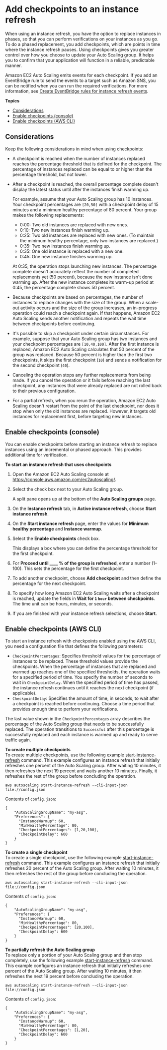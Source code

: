 # Add checkpoints to an instance refresh<a name="asg-adding-checkpoints-instance-refresh"></a>

When using an instance refresh, you have the option to replace instances in phases, so that you can perform verifications on your instances as you go\. To do a phased replacement, you add checkpoints, which are points in time where the instance refresh pauses\. Using checkpoints gives you greater control over how you choose to update your Auto Scaling group\. It helps you to confirm that your application will function in a reliable, predictable manner\.

Amazon EC2 Auto Scaling emits events for each checkpoint\. If you add an EventBridge rule to send the events to a target such as Amazon SNS, you can be notified when you can run the required verifications\. For more information, see [Create EventBridge rules for instance refresh events](monitor-events-eventbridge-sns.md)\.

**Topics**
+ [Considerations](#instance-refresh-checkpoints-considerations)
+ [Enable checkpoints \(console\)](#enable-checkpoints-console)
+ [Enable checkpoints \(AWS CLI\)](#enable-checkpoints-cli)

## Considerations<a name="instance-refresh-checkpoints-considerations"></a>

Keep the following considerations in mind when using checkpoints:
+ A checkpoint is reached when the number of instances replaced reaches the percentage threshold that is defined for the checkpoint\. The percentage of instances replaced can be equal to or higher than the percentage threshold, but not lower\. 
+ After a checkpoint is reached, the overall percentage complete doesn't display the latest status until after the instances finish warming up\. 

  For example, assume that your Auto Scaling group has 10 instances\. Your checkpoint percentages are `[20,50]` with a checkpoint delay of 15 minutes and a minimum healthy percentage of 80 percent\. Your group makes the following replacements:
  + 0:00: Two old instances are replaced with new ones\. 
  + 0:10: Two new instances finish warming up\. 
  + 0:25: Two old instances are replaced with new ones\. \(To maintain the minimum healthy percentage, only two instances are replaced\.\)
  + 0:35: Two new instances finish warming up\. 
  + 0:35: One old instance is replaced with a new one\.
  + 0:45: One new instance finishes warming up\.

  At 0:35, the operation stops launching new instances\. The percentage complete doesn't accurately reflect the number of completed replacements yet \(50 percent\), because the new instance isn't done warming up\. After the new instance completes its warm\-up period at 0:45, the percentage complete shows 50 percent\.
+ Because checkpoints are based on percentages, the number of instances to replace changes with the size of the group\. When a scale\-out activity occurs and the size of the group increases, an in\-progress operation could reach a checkpoint again\. If that happens, Amazon EC2 Auto Scaling sends another notification and repeats the wait time between checkpoints before continuing\.
+ It's possible to skip a checkpoint under certain circumstances\. For example, suppose that your Auto Scaling group has two instances and your checkpoint percentages are `[10,40,100]`\. After the first instance is replaced, Amazon EC2 Auto Scaling calculates that 50 percent of the group was replaced\. Because 50 percent is higher than the first two checkpoints, it skips the first checkpoint \(`10`\) and sends a notification for the second checkpoint \(`40`\)\.
+ Canceling the operation stops any further replacements from being made\. If you cancel the operation or it fails before reaching the last checkpoint, any instances that were already replaced are not rolled back to their previous configuration\.
+ For a partial refresh, when you rerun the operation, Amazon EC2 Auto Scaling doesn't restart from the point of the last checkpoint, nor does it stop when only the old instances are replaced\. However, it targets old instances for replacement first, before targeting new instances\. 

## Enable checkpoints \(console\)<a name="enable-checkpoints-console"></a>

You can enable checkpoints before starting an instance refresh to replace instances using an incremental or phased approach\. This provides additional time for verification\.

**To start an instance refresh that uses checkpoints**

1. Open the Amazon EC2 Auto Scaling console at [https://console\.aws\.amazon\.com/ec2autoscaling/](https://console.aws.amazon.com/ec2autoscaling/)\.

1. Select the check box next to your Auto Scaling group\.

   A split pane opens up at the bottom of the **Auto Scaling groups** page\. 

1. On the **Instance refresh** tab, in **Active instance refresh**, choose **Start instance refresh**\.

1. On the **Start instance refresh** page, enter the values for **Minimum healthy percentage** and **Instance warmup**\. 

1. Select the **Enable checkpoints** check box\.

   This displays a box where you can define the percentage threshold for the first checkpoint\. 

1. For **Proceed until \_\_\_\_ % of the group is refreshed**, enter a number \(1–100\)\. This sets the percentage for the first checkpoint\. 

1. To add another checkpoint, choose **Add checkpoint** and then define the percentage for the next checkpoint\.

1. To specify how long Amazon EC2 Auto Scaling waits after a checkpoint is reached, update the fields in **Wait for `1` `hour` between checkpoints**\. The time unit can be hours, minutes, or seconds\.

1. If you are finished with your instance refresh selections, choose **Start**\. 

## Enable checkpoints \(AWS CLI\)<a name="enable-checkpoints-cli"></a>

To start an instance refresh with checkpoints enabled using the AWS CLI, you need a configuration file that defines the following parameters:
+ `CheckpointPercentages`: Specifies threshold values for the percentage of instances to be replaced\. These threshold values provide the checkpoints\. When the percentage of instances that are replaced and warmed up reaches one of the specified thresholds, the operation waits for a specified period of time\. You specify the number of seconds to wait in `CheckpointDelay`\. When the specified period of time has passed, the instance refresh continues until it reaches the next checkpoint \(if applicable\)\.
+ `CheckpointDelay`: Specifies the amount of time, in seconds, to wait after a checkpoint is reached before continuing\. Choose a time period that provides enough time to perform your verifications\.

The last value shown in the `CheckpointPercentages` array describes the percentage of the Auto Scaling group that needs to be successfully replaced\. The operation transitions to `Successful` after this percentage is successfully replaced and each instance is warmed up and ready to serve traffic again\. 

**To create multiple checkpoints**  
To create multiple checkpoints, use the following example [start\-instance\-refresh](https://docs.aws.amazon.com/cli/latest/reference/autoscaling/start-instance-refresh.html) command\. This example configures an instance refresh that initially refreshes one percent of the Auto Scaling group\. After waiting 10 minutes, it then refreshes the next 19 percent and waits another 10 minutes\. Finally, it refreshes the rest of the group before concluding the operation\.

```
aws autoscaling start-instance-refresh --cli-input-json file://config.json
```

Contents of `config.json`:

```
{
    "AutoScalingGroupName": "my-asg",
    "Preferences": {
      "InstanceWarmup": 60,
      "MinHealthyPercentage": 80,
      "CheckpointPercentages": [1,20,100],
      "CheckpointDelay": 600
    }
}
```

**To create a single checkpoint**  
To create a single checkpoint, use the following example [start\-instance\-refresh](https://docs.aws.amazon.com/cli/latest/reference/autoscaling/start-instance-refresh.html) command\. This example configures an instance refresh that initially refreshes 20 percent of the Auto Scaling group\. After waiting 10 minutes, it then refreshes the rest of the group before concluding the operation\.

```
aws autoscaling start-instance-refresh --cli-input-json file://config.json
```

Contents of `config.json`:

```
{
    "AutoScalingGroupName": "my-asg",
    "Preferences": {
      "InstanceWarmup": 60,
      "MinHealthyPercentage": 80,
      "CheckpointPercentages": [20,100],
      "CheckpointDelay": 600
    }
}
```

**To partially refresh the Auto Scaling group**  
To replace only a portion of your Auto Scaling group and then stop completely, use the following example [start\-instance\-refresh](https://docs.aws.amazon.com/cli/latest/reference/autoscaling/start-instance-refresh.html) command\. This example configures an instance refresh that initially refreshes one percent of the Auto Scaling group\. After waiting 10 minutes, it then refreshes the next 19 percent before concluding the operation\.

```
aws autoscaling start-instance-refresh --cli-input-json file://config.json
```

Contents of `config.json`:

```
{
    "AutoScalingGroupName": "my-asg",
    "Preferences": {
      "InstanceWarmup": 60,
      "MinHealthyPercentage": 80,
      "CheckpointPercentages": [1,20],
      "CheckpointDelay": 600
    }
}
```